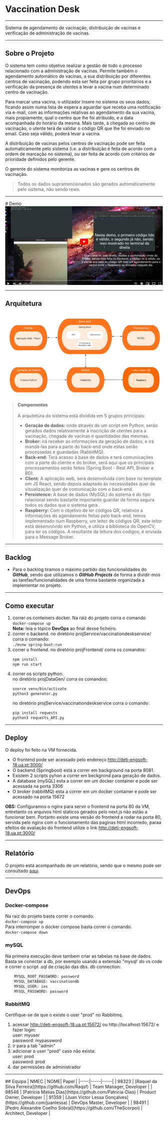 # Vaccination Desk

<hr>
Sistema de agendamento de vacinação, distribuição de vacinas e verificação de administração de vacinas.
<hr>

## Sobre o Projeto
O sistema tem como objetivo realizar a gestão de todo o processo relacionado com a administração de vacinas. Permite também o agendamento automático de vacinas, a sua distribuição por diferentes centros de vacinação, podendo esta ser feita por grupo prioritários e a verificação da presença de utentes a levar a vacina num determinado centro de vacinação. 

Para marcar uma vacina, o utilizador insere no sistema os seus dados, ficando assim numa lista de espera a aguardar que receba uma notificação via e-mail, com as informações relativas ao agendamento da sua vacina, mais propiamente, qual o centro que lhe foi atribuido, e a data acompanhada do horário da mesma. Mais tarde, à chegada ao centro de vacinação, o utente terá de validar o código QR que lhe foi enviado no email. Caso seja válido, poderá levar a vacina. 

A distribuição de vacinas pelos centros de vacinação pode ser feita automaticamente pelo sistema (i.e. a distribuição é feita de acordo com a ordem de marcação no sistema), ou ser feita de acordo com critérios de prioridade definidos pelo gerente.

O gerente do sistema monitoriza as vacinas e gere os centros de vacinação.

> Todos os dados supramencionados são gerados automaticamente pelo sistema, não sendo reais.
<hr>
# Demo
<a href="https://youtu.be/09V4a1aT1p8">
    <img src="./images/template.png">
  </a>
  <hr>

## Arquitetura
![arquitetura](./images/123.png)

>#### Componentes
>A arquitetura do sistema está dividida em 5 grupos principais:
>- **Geração de dados:** onde através de um script em Python, serão gerados dados relativamente à inscrição de utentes para a vacinação, chegada de vacinas e quantidades das mesmas.
>- **Broker:** irá receber as informações da geração de dados, e irá mandá-las para a parte do back-end onde estas serão processadas e guardadas (RabbitMQ).
>- **Back-end:** Terá acesso à base de dados e terá comunicações com a parte do cliente e do broker, será aqui que os principais processamentos serão feitos (Spring Boot - Rest API, Broker e BD).
>- **Client:** A aplicação web, será desenvolvida com base no template em JS React, sendo depois adaptado às necessidades quer de visualização quer de comunicação com o back-end.
>- **Persistence:** A base de dados (MySQL) do sistema é do tipo relacional sendo bastante importante guardar de forma segura todos os dados que o sistema gera.
>- **Raspberry:** Com o objetivo de ler códigos QR, relativos a informações do agendamento feitas pelo back-end, temos implementado num Raspberry, um leitor de códigos QR, este leitor está desenvolvido em Python, e utiliza a biblioteca do OpenCV, para ler os códigos. A resultante da leitura dos codigos, é enviada para o Message Broker.

<hr>

## Backlog

- Para o backlog tiramos o máximo partido das funcionalidades do ***GitHub***, sendo que utilizamos o ***GitHub Projects*** de forma a dividir-mos as tarefas/funcionalidades de uma forma bastante organizada a implementar no projeto. 

<hr>

## Como executar

1. correr os conteiners docker. Na raiz do projeto corra o comando  
    `docker-compose up`  
**Nota:** leia o tópico **DevOps** ao final desse ficheiro.  
2. correr o backend. no diretório projService/vaccinationdeskservice/ corra o comando:  
    `./mvnw spring-boot:run`  
3. correr o frontend. no diretório projFrontend/ corra os comandos:  
    ```
    npm install  
    npm run start  
    ```
4. correr os scripts python.  
no diretório projDataGen/ corra os comandos:  
    ```
    source venv/bin/activate  
    python3 generator.py  
    ```
    no diretório projService/vaccinationdeskservice corra o comando:  
    ```
    pip install requests
    python3 requests_API.py  
    ```
    
<hr>

## Deploy

O deploy foi feito na VM fornecida.  
* O frontend pode ser acessado pelo endereço http://deti-engsoft-18.ua.pt:3000/
* O backend (Springboot) está a correr em background na porta 8081.  
* Existem 2 scripts pyhon a correr em beckgrond para geração de dados.  
* A database (mySQL) esta a correr em um docker container e pode ser acessada na porta 3306
* O broker (rabbitMQ) esta a correr em um docker container e pode ser acessado na porta 15672
  
**OBS:** Configuramos o nginx para servir o frontend na porta 80 da VM, entretanto os arquivos html staticos gerados pelo next.js não estão a funcionar bem. Portanto existe uma versão do frontend a rodar na porta 80, servida pelo nginx com o funcionamento das paginas html incorredo, paraa efeitos de avaliação do frontend utilize o link http://deti-engsoft-18.ua.pt:3000/  

<hr>

## Relatório

O projeto está acompanhado de um relatório, sendo que o mesmo pode ser consultado [aqui](reports/IES%20Project%20Specification%20Report.pdf).

<hr>




## DevOps
### Docker-compose
Na raiz do projeto basta correr o comando.  
    `docker-compose up`   
Para interromper o docker compose basta correr o comando.  
    `docker-compose down`
    
### mySQL
Na primeira execução deve tambem criar as tabelas na base de dados.  
Basta se conectar a db, por exemplo usando a extensão "mysql' do vs code e correr o script .sql de criação das dbs.
db connection:
```
    MYSQL_ROOT_PASSWORD: password  
    MYSQL_DATABASE: vaccinationdb  
    MYSQL_USER: ies  
    MYSQL_PASSWORD: password  
```
            
### RabbitMQ
Certifique-se de que o existe o user "prod" no Rabbitmq.  
1. acessar http://deti-engsoft-18.ua.pt:15672/ ou http://localhost:15672/ e fazer login:  
user: myuser  
password: mypassword  
2. ir para a tab "admin"  
3. adicionar o user "prod" caso não exista:  
    user: prod  
    password: prod  
4. dar permissões de administrador
<hr>
## Equipa
| NMEC | NOME| Papel |
|----:|-----|-----|
| 98323 | [Raquel da Silva Ferreira](https://github.com/Raqsf) | Team Manager, Developer |
| 98546 | [Patrícia Matias Dias](https://github.com/Patricia-Dias) | Product Owner, Developer |
| 91359 | [Juan Victor Lessa Gonçalves](https://github.com/juanlessa) | DevOps Master, Developer |
| 98491 | [Pedro Alexandre Coelho Sobral](https://github.com/TheScorpoi) | Architect, Developer |